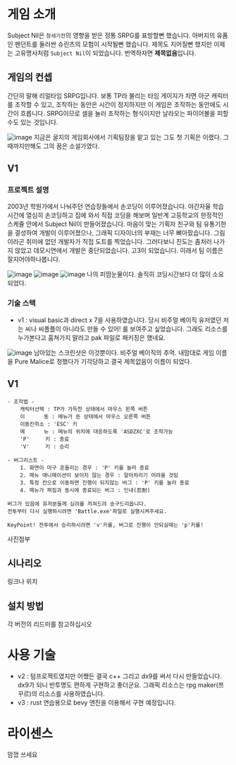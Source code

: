 # 게임 소개
Subject Nil은 `창세기전`의 영향을 받은 정통 SRPG를 표방할뻔 했습니다. 아버지의 유품인 펜던트를 둘러싼 슈린츠의 모험이 시작될뻔 했습니다. 제목도 지어질뻔 했지만 이제는 고유명사처럼 `Subject Nil`이 되었습니다. 번역하자면 **제목없음**입니다.

## 게임의 컨셉
간단히 말해 리얼타임 SRPG입니다. 보통 TP라 불리는 타임 게이지가 차면 아군 캐릭터를 조작할 수 있고, 조작하는 동안은 시간이 정지하지만 이 게임은 조작하는 동안에도 시간이 흐릅니다. SRPG이므로 셀을 눌러 조작하는 형식이지만 날라오는 파이어볼을 피할 수도 있는 것입니다.

![image](https://user-images.githubusercontent.com/8960704/222168803-017620e0-0b69-49b2-a65b-fddfb75614c8.png)
지금은 굴지의 게임회사에서 기획팀장을 맡고 있는 그도 첫 기획은 이랬다. 그때까지만해도 그의 꿈은 소설가였다.


## V1
### 프로젝트 설명
2003년 학원가에서 나눠주던 연습장들에서 손코딩이 이루어졌습니다. 야간자율 학습시간에 열심히 손코딩하고 집에 와서 직접 코딩을 해보며 일반계 고등학교의 한정적인 스케쥴 안에서 Subject Nil이 만들어졌습니다. 마음이 맞는 기획자 친구와 팀 유통기한을 결성하여 개발이 이루어졌으나, 그래픽 디자이너의 부재는 너무 뼈아팠습니다. 그림이라곤 취미에 없던 개발자가 직접 도트를 찍었습니다. 그러다보니 진도는 좀처러 나가지 않았고 데모시연에서 개발은 중단되었습니다. 고3이 되었습니다. 이래서 팀 이름은 잘지어야하나봅니다.

![image](https://user-images.githubusercontent.com/8960704/222167360-b62e9c43-bf2b-4349-b88c-ba8e42802132.png)
![image](https://user-images.githubusercontent.com/8960704/222169118-b8cb10a5-51f5-4ce2-91f4-0865610a64e5.png)
![image](https://user-images.githubusercontent.com/8960704/222169161-ed775120-6ad9-4e50-a875-7ac4ba438689.png)
나의 피땀눈물이다. 솔직히 코딩시간보다 더 많이 소요되었다.

### 기술 스택
- v1 : visual basic과 direct x 7을 사용하였습니다. 당시 비주얼 베이직 유저였던 저는 씨나 씨플플이 아니라도 만들 수 있어! 를 보여주고 싶었습니다. 그래도 리소스를 누가본다고 훔쳐가지 말라고 pak 파일로 패키징은 했네요.

![image](https://user-images.githubusercontent.com/8960704/222169384-0f18bf33-219f-4460-ae1d-67a26846a28f.png)
남아있는 스크린샷은 이것뿐이다. 비주얼 베이직의 추억. 내맘대로 게임 이름을 Pure Malice로 정했다가 기각당하고 결국 제목없음이 이름이 되었다.


## V1
	- 조작법 -
		캐릭터선택 : TP가 가득찬 상태에서 마우스 왼쪽 버튼
		이      동 : 메뉴가 뜬 상태에서 마우스 오른쪽 버튼
		이동칸취소 : 'ESC' 키
		메      뉴 : 메뉴의 위치에 대응하도록 'ASDZXC'로 조작가능
		'P'     키 : 종료
		'V'     키 : 승리

	- 버그리스트 -
		1. 화면이 마구 흔들리는 경우 : 'P' 키를 눌러 종료
		2. 메뉴 애니메이션이 보이지 않는 경우 : 알아차리기 어려울 것임
		3. 특정 칸으로 이동하면 진행이 되지않는 버그 : 'P' 키를 눌러 종료
		4. 메뉴가 펴짐과 동시에 종료되는 버그 : 인내(忍耐)

	버그가 있음에 유저분들께 심려를 끼쳐드려 송구드리옵니다.
	전투부터 다시 실행하시려면 'Battle.exe'파일로 실행시켜주세요.

	KeyPoint! 전투에서 승리하시려면 'v'키를, 버그로 진행이 안되실때는 'p'키를!




사진첨부

## 시나리오

링크나 위치

## 설치 방법

각 버전의 리드미를 참고하십시오

# 사용 기술


- v2 : 텀프로젝트였지만 어쨌든 결국 c++ 그리고 dx9를 써서 다시 만들었습니다. dx9가 되니 반투명도 편하게 구현하고 좋더군요. 그래픽 리소스는 rpg maker(쯔꾸르)의 리소스를 사용하였습니다.
- v3 : rust 연습용으로 bevy 엔진을 이용해서 구현 예정입니다.

# 라이센스

맘껐 쓰세요

